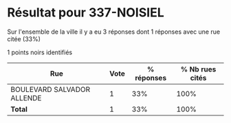 # Résultat pour 337-NOISIEL

Sur l'ensemble de la ville il y a eu 3 réponses dont 1 réponses avec une rue citée (33%)

1 points noirs identifiés

| Rue | Vote | % réponses | % Nb rues cités|
|-----|------|------------|----------------|
| BOULEVARD SALVADOR ALLENDE | 1 | 33% | 100%|
| **Total** | 1 | 33% | 100%|

